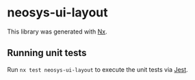 # neosys-ui-layout

This library was generated with [Nx](https://nx.dev).

## Running unit tests

Run `nx test neosys-ui-layout` to execute the unit tests via [Jest](https://jestjs.io).
